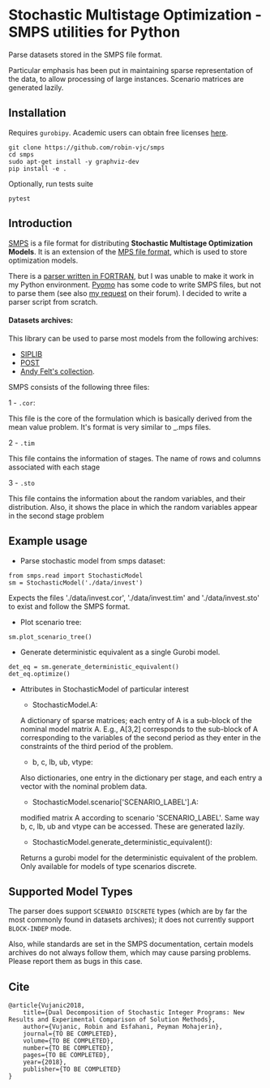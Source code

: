 # Stochastic Multistage Optimization - SMPS utilities for Python

Parse datasets stored in the SMPS file format. 

Particular emphasis has been put in maintaining sparse representation of the data, to allow
processing of large instances. Scenario matrices are generated lazily.

## Installation

Requires `gurobipy`. Academic users can obtain free licenses [here](http://www.gurobi.com/academia/for-universities%5D). 

~~~~
git clone https://github.com/robin-vjc/smps
cd smps
sudo apt-get install -y graphviz-dev
pip install -e .
~~~~

Optionally, run tests suite
~~~~
pytest
~~~~


## Introduction

[SMPS](http://myweb.dal.ca/gassmann/smps2.htm) is a file format for distributing **Stochastic Multistage Optimization Models**. 
It is an extension of the [MPS file format](https://en.wikipedia.org/wiki/MPS_(format)), which is used to store 
optimization models. 


There is a [parser written in FORTRAN](http://myweb.dal.ca/gassmann/inputs.htm), but I was unable to make it work in my 
Python environment. [Pyomo](http://www.pyomo.org/) has some code to write SMPS files, but not to parse them (see also 
[my request](https://groups.google.com/forum/#!searchin/pyomo-forum/smps/pyomo-forum/jfRD7BK4Mt4/GQqbpAzaBAAJ) on their forum). 
I decided to write a parser script from scratch. 

#### Datasets archives:

This library can be used to parse most models from the following archives:
 * [SIPLIB](http://www2.isye.gatech.edu/~sahmed/siplib/)
 * [POST](http://users.iems.northwestern.edu/~jrbirge/html/dholmes/post.html)
 * [Andy Felt's collection](http://www4.uwsp.edu/math/afelt/slptestset/download.html).

SMPS consists of the following three files:

1 - `.cor`:

This file is the core of the formulation which is basically derived from the mean value problem. It's format is very similar to _.mps files.

2 - `.tim`

This file contains the information of stages. The name of rows and columns associated with each stage

3 - `.sto`

This file contains the information about the random variables, and their distribution. Also, it shows the place in which the random variables appear in the second stage problem
## Example usage

* Parse stochastic model from smps dataset:
~~~~
from smps.read import StochasticModel
sm = StochasticModel('./data/invest')
~~~~

Expects the files './data/invest.cor', './data/invest.tim' and './data/invest.sto' to exist and follow the
SMPS format.

* Plot scenario tree:

~~~~
sm.plot_scenario_tree()
~~~~

* Generate deterministic equivalent as a single Gurobi model.

~~~~
det_eq = sm.generate_deterministic_equivalent()
det_eq.optimize()
~~~~

* Attributes in StochasticModel of particular interest


    - StochasticModel.A: 
    
    A dictionary of sparse matrices; each entry of A is a sub-block of the nominal model matrix A. 
    E.g., A[3,2] corresponds to the sub-block of A corresponding to the variables of the second
    period as they enter in the constraints of the third period of the problem.
        
    - b, c, lb, ub, vtype:  
    
    Also dictionaries, one entry in the dictionary per stage, and each entry a vector with the
    nominal problem data.
                        
    - StochasticModel.scenario['SCENARIO_LABEL'].A: 
    
    modified matrix A according to scenario 'SCENARIO_LABEL'. Same way b, c, lb, ub and vtype can be accessed. 
    These are generated lazily.
                                                
    - StochasticModel.generate_deterministic_equivalent():  
    
    Returns a gurobi model for the deterministic equivalent of the problem. Only available for models of type 
    scenarios discrete.

## Supported Model Types

The parser does support `SCENARIO DISCRETE` types (which are by far the most commonly found in datasets archives); 
it does not currently support `BLOCK-INDEP` mode.

Also, while standards are set in the SMPS documentation, certain models archives do not always follow 
them, which may cause parsing problems. Please report them as bugs in this case.

## Cite

~~~~
@article{Vujanic2018,
	title={Dual Decomposition of Stochastic Integer Programs: New Results and Experimental Comparison of Solution Methods},
	author={Vujanic, Robin and Esfahani, Peyman Mohajerin},
	journal={TO BE COMPLETED},
	volume={TO BE COMPLETED},
	number={TO BE COMPLETED},
	pages={TO BE COMPLETED},
	year={2018},
	publisher={TO BE COMPLETED}
}
~~~~
